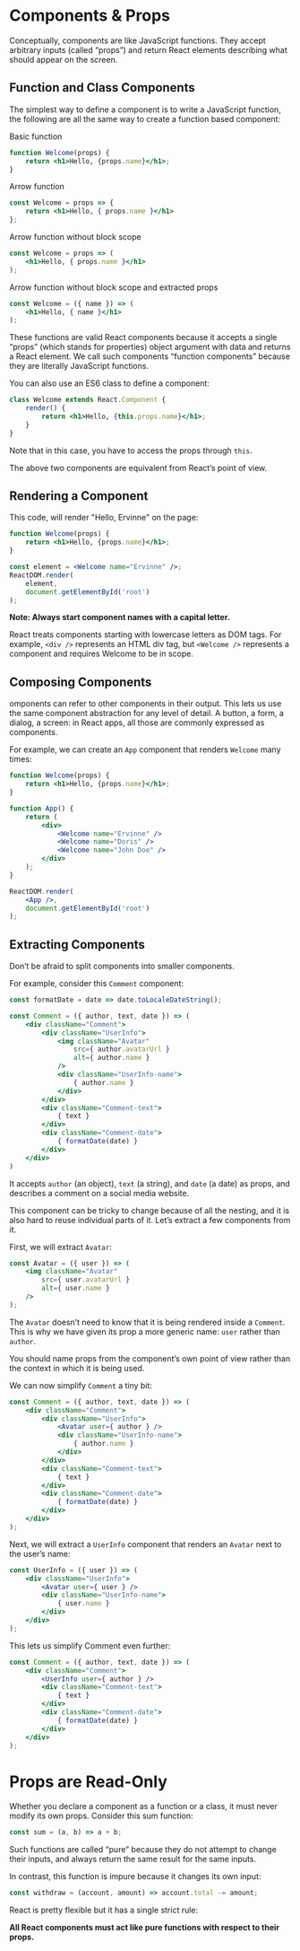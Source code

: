 # Components & Props

Conceptually, components are like JavaScript functions. They accept arbitrary inputs (called “props”) and return React elements describing what should appear on the screen.

## Function and Class Components

The simplest way to define a component is to write a JavaScript function, the following are all the same way to create a function based component:

Basic function
```jsx
function Welcome(props) {
    return <h1>Hello, {props.name}</h1>;
}
```

Arrow function
```jsx
const Welcome = props => {
    return <h1>Hello, { props.name }</h1>
};
```

Arrow function without block scope
```jsx
const Welcome = props => (
    <h1>Hello, { props.name }</h1>
);
```

Arrow function without block scope and extracted props
```jsx
const Welcome = ({ name }) => (
    <h1>Hello, { name }</h1>
);
```

These functions are valid React components because it accepts a single “props” (which stands for properties) object argument with data and returns a React element. We call such components “function components” because they are literally JavaScript functions.

You can also use an ES6 class to define a component:

```jsx
class Welcome extends React.Component {
    render() {
        return <h1>Hello, {this.props.name}</h1>;
    }
}
```

Note that in this case, you have to access the props through `this`.

The above two components are equivalent from React’s point of view.

## Rendering a Component

This code, will render "Hello, Ervinne" on the page:

```jsx
function Welcome(props) {
    return <h1>Hello, {props.name}</h1>;
}

const element = <Welcome name="Ervinne" />;
ReactDOM.render(
    element,
    document.getElementById('root')
);
```

__Note: Always start component names with a capital letter.__

React treats components starting with lowercase letters as DOM tags. For example, `<div />` represents an HTML div tag, but `<Welcome />` represents a component and requires Welcome to be in scope.

## Composing Components

omponents can refer to other components in their output. This lets us use the same component abstraction for any level of detail. A button, a form, a dialog, a screen: in React apps, all those are commonly expressed as components.

For example, we can create an `App` component that renders `Welcome` many times:

```jsx
function Welcome(props) {
    return <h1>Hello, {props.name}</h1>;
}

function App() {
    return (
        <div>
            <Welcome name="Ervinne" />
            <Welcome name="Doris" />
            <Welcome name="John Doe" />
        </div>
    );
}

ReactDOM.render(
    <App />,
    document.getElementById('root')
);
```

## Extracting Components

Don’t be afraid to split components into smaller components.

For example, consider this `Comment` component:

```jsx
const formatDate = date => date.toLocaleDateString();

const Comment = ({ author, text, date }) => (
    <div className="Comment">
        <div className="UserInfo">
            <img className="Avatar"
                src={ author.avatarUrl }
                alt={ author.name }
            />
            <div className="UserInfo-name">
                { author.name }
            </div>
        </div>
        <div className="Comment-text">
            { text }
        </div>
        <div className="Comment-date">
            { formatDate(date) }
        </div>
    </div>
)
```

It accepts `author` (an object), `text` (a string), and `date` (a date) as props, and describes a comment on a social media website.

This component can be tricky to change because of all the nesting, and it is also hard to reuse individual parts of it. Let’s extract a few components from it.

First, we will extract `Avatar`:

```jsx
const Avatar = ({ user }) => (
    <img className="Avatar"
        src={ user.avatarUrl }
        alt={ user.name }
    />
);
```

The `Avatar` doesn’t need to know that it is being rendered inside a `Comment`. This is why we have given its prop a more generic name: `user` rather than `author`.

You should name props from the component’s own point of view rather than the context in which it is being used.

We can now simplify `Comment` a tiny bit:

```jsx
const Comment = ({ author, text, date }) => (
    <div className="Comment">
        <div className="UserInfo">
            <Avatar user={ author } />
            <div className="UserInfo-name">
                { author.name }
            </div>
        </div>
        <div className="Comment-text">
            { text }
        </div>
        <div className="Comment-date">
            { formatDate(date) }
        </div>
    </div>
);
```

Next, we will extract a `UserInfo` component that renders an `Avatar` next to the user’s name:

```jsx
const UserInfo = ({ user }) => (
    <div className="UserInfo">
        <Avatar user={ user } />
        <div className="UserInfo-name">
            { user.name }
        </div>
    </div>
);
```

This lets us simplify Comment even further:

```jsx
const Comment = ({ author, text, date }) => (
    <div className="Comment">
        <UserInfo user={ author } />
        <div className="Comment-text">
            { text }
        </div>
        <div className="Comment-date">
            { formatDate(date) }
        </div>
    </div>
);
```

# Props are Read-Only

Whether you declare a component as a function or a class, it must never modify its own props. Consider this sum function:

```js
const sum = (a, b) => a + b;
```

Such functions are called “pure” because they do not attempt to change their inputs, and always return the same result for the same inputs.

In contrast, this function is impure because it changes its own input:

```js
const withdraw = (account, amount) => account.total -= amount;
```

React is pretty flexible but it has a single strict rule:

__All React components must act like pure functions with respect to their props.__